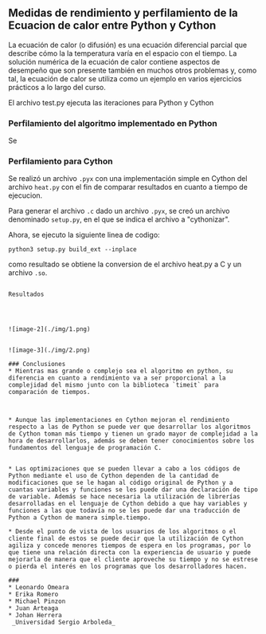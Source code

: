## Medidas de rendimiento y perfilamiento de la Ecuacion de calor entre Python y Cython
La ecuación de calor (o difusión) es una ecuación diferencial parcial que describe cómo la
la temperatura varía en el espacio con el tiempo.
La solución numérica de la ecuación de calor contiene aspectos de desempeño que son
presente también en muchos otros problemas y, como tal, la ecuación de calor se utiliza como un
ejemplo en varios ejercicios prácticos a lo largo del curso.


El archivo test.py ejecuta las iteraciones para Python y Cython

### Perfilamiento del algoritmo implementado en Python
Se 


### Perfilamiento para Cython
Se realizó un archivo `.pyx` con una implementación simple en Cython del archivo `heat.py` con el fin de comparar resultados en cuanto a tiempo de ejecucion. 

Para generar el archivo `.c` dado un archivo `.pyx`, se creó un archivo denominado `setup.py`, en el que se indica el archivo a "cythonizar".

Ahora, se ejecuto la siguiente linea de codigo:
```
python3 setup.py build_ext --inplace
```
como resultado se obtiene la conversion de el archivo heat.py a C y un archivo `.so`. 
```

Resultados




![image-2](./img/1.png)


![image-3](./img/2.png)

### Conclusiones
* Mientras mas grande o complejo sea el algoritmo en python, su diferencia en cuanto a rendimiento va a ser proporcional a la complejidad del mismo junto con la biblioteca `timeit` para comparación de tiempos.



* Aunque las implementaciones en Cython mejoran el rendimiento respecto a las de Python se puede ver que desarrollar los algoritmos de Cython toman más tiempo y tienen un grado mayor de complejidad a la hora de desarrollarlos, además se deben tener conocimientos sobre los fundamentos del lenguaje de programación C.


* Las optimizaciones que se pueden llevar a cabo a los códigos de Python mediante el uso de Cython dependen de la cantidad de modificaciones que se le hagan al código original de Python y a cuantas variables y funciones se les puede dar una declaración de tipo de variable. Además se hace necesaria la utilización de librerías desarrolladas en el lenguaje de Cython debido a que hay variables y funciones a las que todavía no se les puede dar una traducción de Python a Cython de manera simple.tiempo. 

* Desde el punto de vista de los usuarios de los algoritmos o el cliente final de estos se puede decir que la utilización de Cython agiliza y concede menores tiempos de espera en los programas, por lo que tiene una relación directa con la experiencia de usuario y puede mejorarla de manera que el cliente aproveche su tiempo y no se estrese o pierda el interés en los programas que los desarrolladores hacen.

### 
* Leonardo Omeara
* Erika Romero
* Michael Pinzon
* Juan Arteaga
* Johan Herrera
 _Universidad Sergio Arboleda_